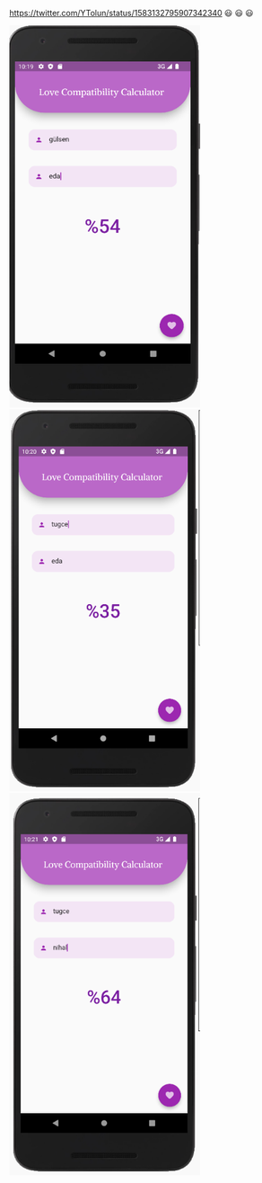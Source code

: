 https://twitter.com/YTolun/status/1583132795907342340  :smiley: :smiley: :smiley:


<img src='ss/1.png' width="340" height="680"/><img src='ss/2.png' width="340" height="680"/><img src='ss/3.png' width="340" height="680"/>
